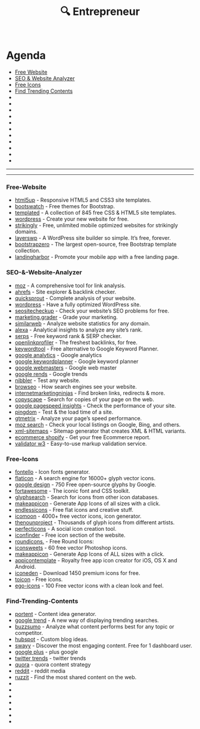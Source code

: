 <h1 align="center">
  <br>
    🔍 Entrepreneur
  <br>
  <br>
</h1>




# Agenda

- [Free Website](#Free-Website)
- [SEO & Website Analyzer](#SEO-&-Website-Analyzer)
- [Free Icons](#Free-Icons)
- [Find Trending Contents](#Find-Trending-Contents)
- []()
- []()
- []()
- []()
- []()
- []()
- []()
- []()
- []()
- []()
- []()







------------------
-------------------



### Free-Website
- [html5up](http://html5up.net/) - Responsive HTML5 and CSS3 site templates.
- [bootswatch](https://bootswatch.com/) - Free themes for Bootstrap.
- [templated](http://templated.co/) - A collection of 845 free CSS & HTML5 site templates.
- [wordpress](https://wordpress.com/) - Create your new website for free.
- [strikingly](https://www.strikingly.com/) - Free, unlimited mobile optimized websites for strikingly domains.
- [layerswp](http://www.layerswp.com/) - A WordPress site builder so simple. It’s free, forever.
- [bootstrapzero](http://bootstrapzero.com/) - The largest open-source, free Bootstrap template collection.
- [landingharbor](http://www.landingharbor.com/) - Promote your mobile app with a free landing page.







### SEO-&-Website-Analyzer

- [moz](https://moz.com/researchtools/ose/) - A comprehensive tool for link analysis.
- [ahrefs](https://ahrefs.com/) - Site explorer & backlink checker.
- [quicksprout](http://www.quicksprout.com/) - Complete analysis of your website.
- [wordpress](https://wordpress.org/plugins/wordpress-seo/) - Have a fully optimized WordPress site.
- [seositecheckup](http://seositecheckup.com/) - Check your website’s SEO problems for free.
- [marketing.grader](https://marketing.grader.com/) - Grade your marketing.
- [similarweb](https://www.similarweb.com/) - Analyze website statistics for any domain.
- [alexa](https://www.alexa.com/) - Analytical insights to analyze any site’s rank.
- [serps](https://serps.com/tools/rank_checker) - Free keyword rank & SERP checker.
- [openlinkprofiler](http://openlinkprofiler.org/) - The freshest backlinks, for free.
- [keywordtool](http://keywordtool.io/) - Free alternative to Google Keyword Planner.
- [google analytics](https://www.google.com/analytics) - Google analytics
- [google keywordplanner](https://adwords.google.com/keywordplanner) -  Google keyword planner
- [google webmasters](https://www.google.com/webmasters/tools/home?hl=en&pli=1) - Google web master 
- [google rends](https://www.google.com/trends/) - Google trends
- [nibbler](http://nibbler.silktide.com/) - Test any website.
- [browseo](http://www.browseo.net/) -  How search engines see your website.
- [internetmarketingninjas](http://www.internetmarketingninjas.com/seo-tools/google-sitemap-generator/) - Find broken links, redirects & more.
- [copyscape](http://www.copyscape.com/) - Search for copies of your page on the web.
- [google pagespeed insights](https://developers.google.com/speed/pagespeed/insights/) - Check the performance of your site.
- [pingdom](https://tools.pingdom.com/fpt/) - Test & the load time of a site.
- [gtmetrix](https://gtmetrix.com/) - Analyze your page’s speed performance.
- [moz search](https://moz.com/local/search) - Check your local listings on Google, Bing, and others.
- [xml-sitemaps](https://www.xml-sitemaps.com/) - Sitemap generator that creates XML & HTML variants.
- [ecommerce shopify](https://ecommerce.shopify.com/grader) - Get your free Ecommerce report.
- [validator w3](https://validator.w3.org/) - Easy-to-use markup validation service.










### Free-Icons


- [fontello](http://fontello.com/) - Icon fonts generator.
- [flaticon](http://www.flaticon.com/) - A search engine for 16000+ glyph vector icons.
- [google design](https://github.com/google/material-design-icons/releases/tag/1.0.0) - 750 Free open-source glyphs by Google.
- [fortawesome](https://fortawesome.github.io/Font-Awesome/) - The iconic font and CSS toolkit.
- [glyphsearch](http://glyphsearch.com/) - Search for icons from other icon databases.
- [makeappicon](http://makeappicon.com/) - Generate App Icons of all sizes with a click.
- [endlessicons](http://www.endlessicons.com/) -  Free flat icons and creative stuff.
- [icomoon](https://icomoon.io/) - 4000+ free vector icons, icon generator.
- [thenounproject](https://thenounproject.com/) - Thousands of glyph icons from different artists.
- [perfecticons](http://perfecticons.com/) - A social icon creation tool.
- [iconfinder](https://www.iconfinder.com/free_icons) - Free icon section of the website.
- [roundicons.](http://roundicons.com/doodle-icons-free-set/) - Free Round Icons:
- [iconsweets](http://iconsweets.com/) - 60 free vector Photoshop icons.
- [makeappicon](http://makeappicon.com/) - Generate App Icons of ALL sizes with a click.
- [appicontemplate](http://appicontemplate.com/) - Royalty free app icon creator for iOS, OS X and Android.
- [iconeden](http://www.iconeden.com/smarticons/index.html) -  Download 1450 premium icons for free.
- [toicon](http://www.toicon.com/) - Free icons.
- [ego-icons](http://ego-icons.com/) - 100 Free vector icons with a clean look and feel.
















### Find-Trending-Contents


- [portent](http://www.portent.com/tools/title-maker) - Content idea generator.
- [google trend](https://www.google.com/trends/hottrends/visualize?pn=p1) - A new way of displaying trending searches.
- [buzzsumo](http://buzzsumo.com/) - Analyze what content performs best for any topic or competitor.
- [hubspot](https://www.hubspot.com/blog-topic-generator) - Custom blog ideas.
- [swayy](http://www.swayy.co/) - Discover the most engaging content. Free for 1 dashboard user.
- [google plus](https://plus.google.com/explore/_) - plus google 
- [twitter trends](https://twitter.com/trends) - twitter trends
- [quora](https://www.quora.com/Content-Strategy) - quora content strategy
- [reddit](https://www.reddit.com/) - reddit media
- [ruzzit](http://www.ruzzit.com/) - Find the most shared content on the web.
- []()
- []()
- []()
- []()
- []()
- []()
- []()








